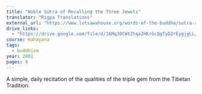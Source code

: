 ```yaml
---
title: "Noble Sūtra of Recalling the Three Jewels"
translator: "Rigpa Translations"
external_url: "https://www.lotsawahouse.org/words-of-the-buddha/sutra-recalling-three-jewels"
drive_links:
  - "https://drive.google.com/file/d/16MqJ0CWtZtqa2HKrGcQgTyD2rEygjgLL/view?usp=drivesdk"
course: mahayana
tags:
  - buddhism
year: 2001
pages: 8
---
```


A simple, daily recitation of the qualities of the triple gem from the Tibetan Tradition.
